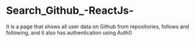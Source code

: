 # Search_Github_-ReactJs-
It is a page that shows all user data on Github from repositories, follows and following, and it also has authentication using Auth0
